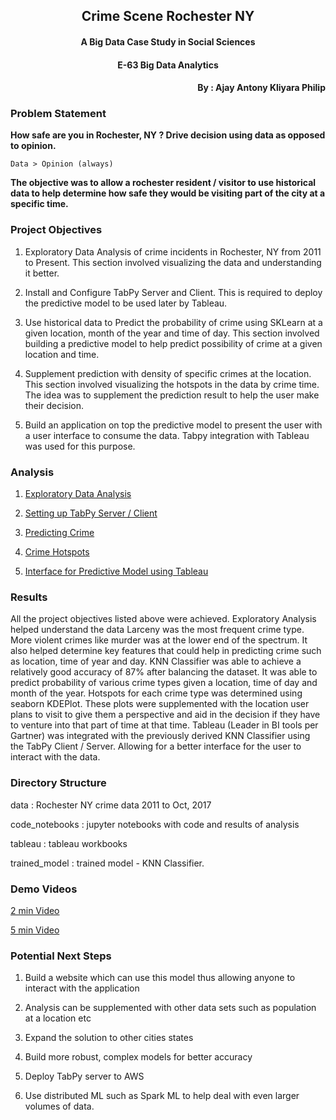 <H2 align='center'>Crime Scene Rochester NY </H2>
<H4 align='center'>A Big Data Case Study in Social Sciences</H4>
<H4 align='center' >E-63 Big Data Analytics</H4>
<H4 align='right'>By : Ajay Antony Kliyara Philip</H4>

<H3>Problem Statement</H3>

<b>How safe are you in Rochester, NY ? Drive decision using data as opposed to opinion.</b>

	Data > Opinion (always)

<b> The objective was to allow a rochester resident / visitor to use historical data to help determine how safe they would be visiting part of the city at a specific time. </b>

<H3>Project Objectives</H3>

1. Exploratory Data Analysis of crime incidents in Rochester, NY from 2011 to Present. This section involved visualizing the data and understanding it better.

2. Install and Configure TabPy Server and Client. This is required to deploy the predictive model to be used later by Tableau.

3. Use historical data to Predict the probability of crime using SKLearn at a given location, month of the year and time of day. This section involved building a predictive model to help predict possibility of crime at a given location and time.

4. Supplement prediction with density of specific crimes at the location. This section involved visualizing the hotspots in the data by crime time. The idea was to supplement the prediction result to help the user make their decision.

5. Build an application on top the predictive model to present the user with a user interface to consume the data. Tabpy integration with Tableau was used for this purpose.

<H3>Analysis</H3>

1. [Exploratory Data Analysis](code_notebooks/1.Exploratory_Data_Analysis.ipynb)

2. [Setting up TabPy Server / Client](https://github.com/ajaykliyara/Crime_Scene_Rochester_NY/blob/master/code_notebooks/2.Installing%20and%20Configuring%20TabPy%20Server%20and%20Client.pdf)

3. [Predicting Crime](code_notebooks/3.Predicting_Crime.ipynb)

4. [Crime Hotspots](code_notebooks/4.Clustering_Crime.ipynb)

5. [Interface for Predictive Model using Tableau](https://github.com/ajaykliyara/Crime_Scene_Rochester_NY/blob/master/code_notebooks/5.Application%20using%20Tableau%20%26%20TabPy.pdf)


<H3>Results</H3>
All the project objectives listed above were achieved. Exploratory Analysis helped understand the data Larceny was the most frequent crime type. More violent crimes like murder was at the lower end of the spectrum. It also helped determine key features that could help in predicting crime such as location, time of year and day.
KNN Classifier was able to achieve a relatively good accuracy of 87% after balancing the dataset. It was able to predict probability of various crime types given a location, time of day and month of the year.
Hotspots for each crime type was determined using seaborn KDEPlot. These plots were supplemented with the location user plans to visit to give them a perspective and aid in the decision if they have to venture into that part of time at that time.
Tableau (Leader in BI tools per Gartner) was integrated with the previously derived KNN Classifier using the TabPy Client / Server. Allowing for a better interface for the user to interact with the data.

<H3> Directory Structure</H3>

data : Rochester NY crime data 2011 to Oct, 2017

code_notebooks : jupyter notebooks with code and results of analysis

tableau : tableau workbooks

trained_model : trained model - KNN Classifier.


<H3> Demo Videos </H3>

[2 min Video](https://youtu.be/rlIfBheTfV0)

[5 min Video](https://youtu.be/iY7LF17KAMs)

<H3> Potential Next Steps </H3>

1. Build a website which can use this model thus allowing anyone to interact with the application

2. Analysis can be supplemented with other data sets such as population at a location etc

3. Expand the solution to other cities states

4. Build more robust, complex models for better accuracy

5. Deploy TabPy server to AWS

6. Use distributed ML such as Spark ML to help deal with even larger volumes of data.
